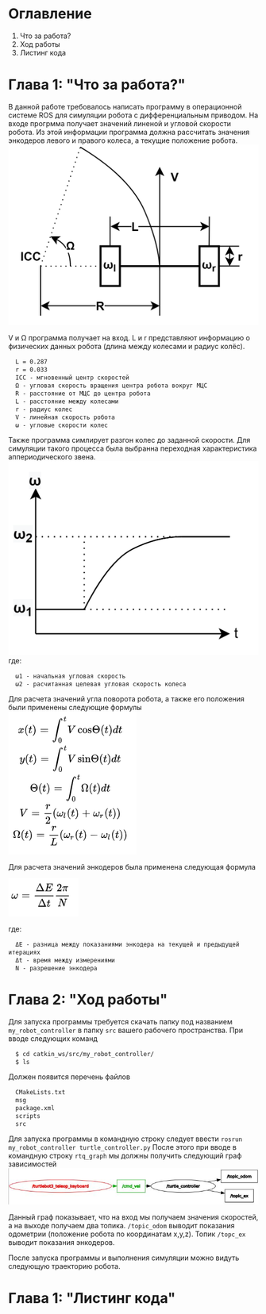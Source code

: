 # Оглавление
1. Что за работа?
2. Ход работы
3. Листинг кода
# Глава 1: "Что за работа?"
В данной работе требовалось написать программу в операционной системе ROS для симуляции робота с дифференциальным приводом.
На входе прогрмма получает значений линеной и угловой скорости робота. Из этой информации программа должна рассчитать значения энкодеров левого и правого колеса, а текущие положение робота.
![Дифференциальный привод](./img/diff.png)

V и Ω программа получает на вход. L и r представляют информацию о физических данных робота (длина между колесами и радиус колёс). 
```
  L = 0.287
  r = 0.033
  ICC - мгновенный центр скоростей 
  Ω - угловая скорость вращения центра робота вокруг МЦС 
  R - расстояние от МЦС до центра робота 
  L - расстояние между колесами 
  r - радиус колес 
  V - линейная скорость робота 
  ω - угловые скорости колес
```
Также программа симлирует разгон колес до заданной скорости. Для симуляции такого процесса была выбранна переходная характеристика аппериодического звена.
 ![Апериодическое звено](./img/lowpass.png)
 где:
 ```
   ω1 - начальная угловая скорость
   ω2 - расчитанная целевая угловая скорость колеса
 ```
Для расчета значений угла поворота робота, а также его положения были применены следующие формулы
![Интегрирование](./img/int.png)

Для расчета значений энкодеров была применена следующая формула

![Энкодеры](./img/encoder.png)

где:
```
  ΔE - разница между показаниями энкодера на текущей и предыдущей итерациях 
  Δt - время между измерениями 
  N - разрешение энкодера
```

# Глава 2: "Ход работы"
Для запуска программы требуется скачать папку под названием ```my_robot_controller``` в папку ```src``` вашего рабочего пространства. 
При вводе следующих команд
```
  $ cd catkin_ws/src/my_robot_controller/
  $ ls
```
Должен появится перечень файлов 
```
  CMakeLists.txt
  msg
  package.xml
  scripts
  src
```
Для запуска программы в командную строку следует ввести ```rosrun my_robot_controller turtle_controller.py```
После этого при вводе в командную строку ```rtq_graph``` мы должны получить следующий граф зависимостей
![Граф зависимостей](./img/graph.JPG)

Данный граф показывает, что на вход мы получаем значения скоростей, а на выходе получаем два топика. ```/topic_odom``` выводит показания одометрии (положение робота по координатам x,y,z). Топик ```/topc_ex``` выводит показания энкодеров.

После запуска программы и выполнения симуляции можно видуть следующую траекторию робота.


# Глава 1: "Листинг кода"

